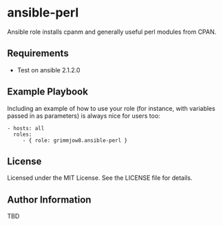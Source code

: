 ansible-perl
=========

Ansible role installs cpanm and generally useful perl modules from CPAN.

Requirements
------------

- Test on ansible 2.1.2.0

Example Playbook
----------------

Including an example of how to use your role (for instance, with variables passed in as parameters) is always nice for users too:

    - hosts: all
      roles:
         - { role: grimmjow8.ansible-perl }

License
-------

Licensed under the MIT License. See the LICENSE file for details.

Author Information
------------------

TBD
